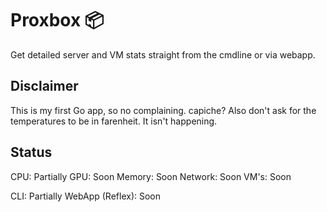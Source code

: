 # Proxbox 📦
Get detailed server and VM stats straight from the cmdline or via webapp.


## Disclaimer

This is my first Go app, so no complaining. capiche?
Also don't ask for the temperatures to be in farenheit. It isn't happening.


## Status
CPU: Partially
GPU: Soon
Memory: Soon
Network: Soon
VM's: Soon

CLI: Partially
WebApp (Reflex): Soon
